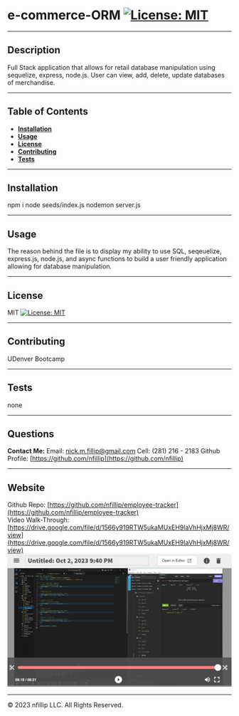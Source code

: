 
# e-commerce-ORM [![License: MIT](https://img.shields.io/badge/License-MIT-yellow.svg)](https://opensource.org/licenses/MIT)

---
## Description
    
Full Stack application that allows for retail database manipulation using sequelize, express, node.js. User can view, add, delete, update databases of merchandise. 

---    
## Table of Contents

+ **[Installation](#installation)**
+ **[Usage](#usage)**
+ **[License](#license)**
+ **[Contributing](#contributing)**
+ **[Tests](#tests)**

---  
## Installation
    
npm i
node seeds/index.js
nodemon server.js

---    
## Usage
    
The reason behind the file is to display my ability to use SQL, seqeuelize, express.js, node.js, and async functions to build a user friendly application allowing for database manipulation. 

---    
## License
    
MIT
[![License: MIT](https://img.shields.io/badge/License-MIT-yellow.svg)](https://opensource.org/licenses/MIT)

---
## Contributing
    
UDenver Bootcamp

---
## Tests

none

---
## Questions

**Contact Me:**
Email: [nick.m.fillip@gmail.com](nick.m.fillip@gmail.com)
Cell: (281) 216 - 2183
Github Profile: [https://github.com/nfillip](https://github.com/nfillip)


---

    

## Website
Github Repo: [https://github.com/nfillip/employee-tracker](https://github.com/nfillip/employee-tracker)<br>
Video Walk-Through: [https://drive.google.com/file/d/1566y919RTW5ukaMUxEH9IaVhHjxMj8WR/view](https://drive.google.com/file/d/1566y919RTW5ukaMUxEH9IaVhHjxMj8WR/view)
![Screenshot of VideoWalkthrough](./Assets/video-walkthrough.PNG)


---
© 2023 nfillip LLC. All Rights Reserved.